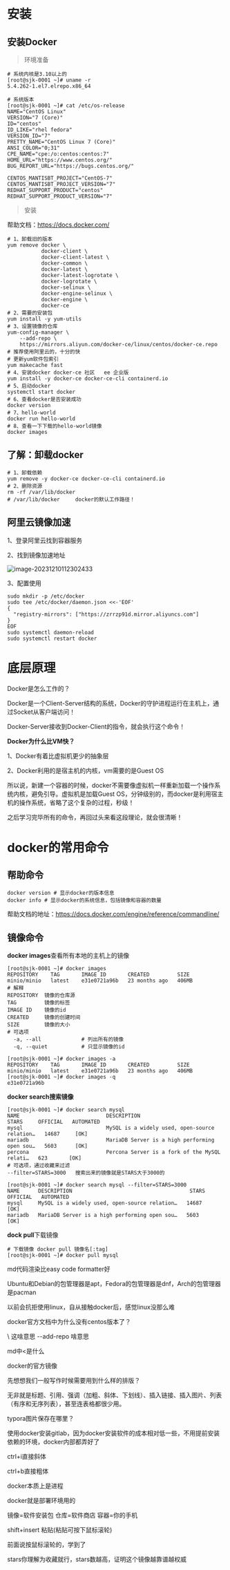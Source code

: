 # 安装

## 安装Docker

> 环境准备

```shell
# 系统内核是3.10以上的
[root@sjk-0001 ~]# uname -r
5.4.262-1.el7.elrepo.x86_64

# 系统版本
[root@sjk-0001 ~]# cat /etc/os-release
NAME="CentOS Linux"
VERSION="7 (Core)"
ID="centos"
ID_LIKE="rhel fedora"
VERSION_ID="7"
PRETTY_NAME="CentOS Linux 7 (Core)"
ANSI_COLOR="0;31"
CPE_NAME="cpe:/o:centos:centos:7"
HOME_URL="https://www.centos.org/"
BUG_REPORT_URL="https://bugs.centos.org/"

CENTOS_MANTISBT_PROJECT="CentOS-7"
CENTOS_MANTISBT_PROJECT_VERSION="7"
REDHAT_SUPPORT_PRODUCT="centos"
REDHAT_SUPPORT_PRODUCT_VERSION="7"
```

>  安装

帮助文档：https://docs.docker.com/

```shell
# 1、卸载旧的版本
yum remove docker \
           docker-client \
           docker-client-latest \
           docker-common \
           docker-latest \
           docker-latest-logrotate \
           docker-logrotate \
           docker-selinux \
           docker-engine-selinux \
           docker-engine \
           docker-ce
# 2、需要的安装包
yum install -y yum-utils
# 3、设置镜像的仓库
yum-config-manager \
    --add-repo \
    https://mirrors.aliyun.com/docker-ce/linux/centos/docker-ce.repo   # 推荐使用阿里云的，十分的快
# 更新yum软件包索引
yum makecache fast
# 4、安装docker docker-ce 社区   ee 企业版
yum install -y docker-ce docker-ce-cli containerd.io
# 5、启动docker
systemctl start docker
# 6、查看docker是否安装成功
docker version
# 7、hello-world
docker run hello-world
# 8、查看一下下载的hello-world镜像
docker images
```

## 了解：卸载docker

```shell
# 1、卸载依赖
yum remove -y docker-ce docker-ce-cli containerd.io
# 2、删除资源
rm -rf /var/lib/docker
# /var/lib/docker     docker的默认工作路径！
```

## 阿里云镜像加速

1、登录阿里云找到容器服务



2、找到镜像加速地址

![image-20231210112302433](README.assets/image-20231210112302433.png)

3、配置使用

```shell
sudo mkdir -p /etc/docker
sudo tee /etc/docker/daemon.json <<-'EOF'
{
  "registry-mirrors": ["https://zrrzp91d.mirror.aliyuncs.com"]
}
EOF
sudo systemctl daemon-reload
sudo systemctl restart docker
```

# 底层原理

Docker是怎么工作的？

Docker是一个Client-Server结构的系统，Docker的守护进程运行在主机上，通过Socket从客户端访问！

Docker-Server接收到Docker-Client的指令，就会执行这个命令！



**Docker为什么比VM快？**

1、Docker有着比虚拟机更少的抽象层

2、Docker利用的是宿主机的内核，vm需要的是Guest OS

所以说，新建一个容器的时候，docker不需要像虚拟机一样重新加载一个操作系统内核，避免引导。虚拟机是加载Guest OS，分钟级别的，而docker是利用宿主机的操作系统，省略了这个复杂的过程，秒级！

之后学习完毕所有的命令，再回过头来看这段理论，就会很清晰！

# docker的常用命令

## 帮助命令

```shell
docker version # 显示docker的版本信息
docker info # 显示docker的系统信息，包括镜像和容器的数量
```

帮助文档的地址：https://docs.docker.com/engine/reference/commandline/

## 镜像命令

**docker images**查看所有本地的主机上的镜像

```shell
[root@sjk-0001 ~]# docker images
REPOSITORY    TAG       IMAGE ID       CREATED         SIZE
minio/minio   latest    e31e0721a96b   23 months ago   406MB
# 解释
REPOSITORY  镜像的仓库源
TAG         镜像的标签
IMAGE ID    镜像的id
CREATED     镜像的创建时间
SIZE        镜像的大小
# 可选项
  -a, --all             # 列出所有的镜像
  -q, --quiet           # 只显示镜像的id
```

```shell
[root@sjk-0001 ~]# docker images -a
REPOSITORY    TAG       IMAGE ID       CREATED         SIZE
minio/minio   latest    e31e0721a96b   23 months ago   406MB
[root@sjk-0001 ~]# docker images -q
e31e0721a96b
```

**docker search搜索镜像**

```shell
[root@sjk-0001 ~]# docker search mysql
NAME                            DESCRIPTION                                      STARS     OFFICIAL   AUTOMATED
mysql                           MySQL is a widely used, open-source relation…   14687     [OK]       
mariadb                         MariaDB Server is a high performing open sou…   5603      [OK]       
percona                         Percona Server is a fork of the MySQL relati…   623       [OK]     
# 可选项，通过收藏来过滤
--filter=STARS=3000   搜索出来的镜像就是STARS大于3000的

```

```shell
[root@sjk-0001 ~]# docker search mysql --filter=STARS=3000
NAME      DESCRIPTION                                      STARS     OFFICIAL   AUTOMATED
mysql     MySQL is a widely used, open-source relation…   14687     [OK]       
mariadb   MariaDB Server is a high performing open sou…   5603      [OK]       
```

**dock pull**下载镜像

```shell
# 下载镜像 docker pull 镜像名[:tag]
[root@sjk-0001 ~]# docker pull mysql
```









md代码渲染比easy code formatter好

Ubuntu和Debian的包管理器是apt，Fedora的包管理器是dnf，Arch的包管理器是pacman

以前会抗拒使用linux，自从接触docker后，感觉linux没那么难

docker官方文档中为什么没有centos版本了？

\ 这啥意思  --add-repo 啥意思

md中<是什么

docker的官方镜像

先想想我们一般写作时候需要用到什么样的排版？ 

无非就是标题、引用、强调（加粗、斜体、下划线）、插入链接、插入图片、列表（有序和无序列表），甚至连表格都很少用。

typora图片保存在哪里？

使用docker安装gitlab，因为docker安装软件的成本相对低一些，不用提前安装依赖的环境，docker内部都弄好了

ctrl+i直接斜体

ctrl+b直接粗体

docker本质上是进程

docker就是部署环境用的

镜像=软件安装包 仓库=软件商店  容器=你的手机

shift+insert   粘贴(粘贴可按下鼠标滚轮)

前面说按鼠标滚轮的，学到了

stars你理解为收藏就行，stars数越高，证明这个镜像越靠谱越权威
